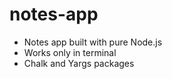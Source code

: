 # notes-app


- Notes app built with pure Node.js 
- Works only in terminal 
- Chalk and Yargs packages 
